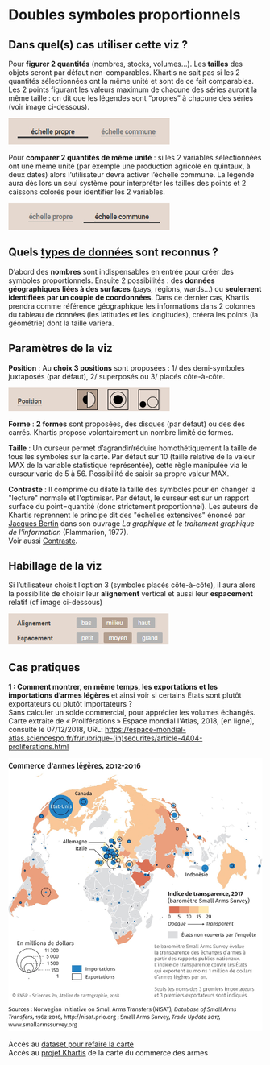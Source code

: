 # Doubles symboles proportionnels
## Dans quel(s) cas utiliser cette viz ?
Pour **figurer 2 quantités** (nombres, stocks, volumes…). Les **tailles** des objets seront par défaut non-comparables. Khartis ne sait pas si les 2 quantités sélectionnées ont la même unité et sont de ce fait comparables. Les 2 points figurant les valeurs maximum de chacune des séries auront la même taille : on dit que les légendes sont “propres” à chacune des séries (voir image ci-dessous).

![echelle-propre](./assets/viz-08-03-echelle-propre.jpg)

Pour **comparer 2 quantités de même unité** : si les 2 variables sélectionnées ont une même unité (par exemple une production agricole en quintaux, à deux dates) alors l’utilisateur devra activer l’échelle commune. La légende aura dès lors un seul système pour interpréter les tailles des points et 2 caissons colorés pour identifier les 2 variables.

![echelle-commune](./assets/viz-08-04-echelle-commune.jpg)

## Quels [types de données](../importer-des-donnees#types-de-donnees-reconnus) sont reconnus ?
D’abord des **nombres** sont indispensables en entrée pour créer des symboles proportionnels.
Ensuite 2 possibilités : des **données géographiques liées à des surfaces** (pays, régions, wards…) ou **seulement identifiées par un couple de coordonnées**. Dans ce dernier cas, Khartis prendra comme référence géographique les informations dans 2 colonnes du tableau de données (les latitudes et les longitudes), créera les points (la géométrie) dont la taille variera.

## Paramètres de la viz
**Position** : Au **choix 3 positions** sont proposées : 1/ des demi-symboles juxtaposés (par défaut), 2/ superposés ou 3/ placés côte-à-côte.

![3configurations](./assets/viz-08-05-picker-3configurations.jpg)

**Forme** : **2 formes** sont proposées, des disques (par défaut) ou des des carrés. Khartis propose volontairement un nombre limité de formes.

**Taille** : Un curseur permet d’agrandir/réduire homothétiquement la taille de tous les symboles sur la carte. Par défaut sur 10 (taille relative de la valeur MAX de la variable statistique représentée), cette règle manipulée via le curseur varie de 5 à 56. Possibilité de saisir sa propre valeur MAX.

**Contraste** : Il comprime ou dilate la taille des symboles pour en changer la "lecture" normale et l'optimiser. Par défaut, le curseur est sur un rapport surface du point=quantité (donc strictement proportionnel). Les auteurs de Khartis reprennent le principe dit des "échelles extensives" énoncé par [Jacques Bertin](http://www.hypergeo.eu/spip.php?article630) dans son ouvrage *La graphique et le traitement graphique de l'information* (Flammarion, 1977).  
Voir aussi [Contraste](../contraste).

## Habillage de la viz
Si l’utilisateur choisit l’option 3 (symboles placés côte-à-côte), il aura alors la possibilité de choisir leur **alignement** vertical et aussi leur **espacement** relatif (cf image ci-dessous)

![positions-relatives](./assets/viz-08-06-positions-relatives-symboles.jpg)

## Cas pratiques
**1 : Comment montrer, en même temps, les exportations et les importations d’armes légères** et ainsi voir si certains Etats sont plutôt exportateurs ou plutôt importateurs ?  
Sans calculer un solde commercial, pour apprécier les volumes échangés.  
Carte extraite de « Proliférations » Espace mondial l'Atlas, 2018, [en ligne], consulté le 07/12/2018, URL:
https://espace-mondial-atlas.sciencespo.fr/fr/rubrique-(in)securites/article-4A04-proliferations.html

![carte-commerce-armes-legeres-2012-2016](./assets/viz-08-07-carte-commerce-armes-legeres-2012-2016-medium-full-3x.jpeg)

Accès au [dataset pour refaire la carte](./assets/data/8-Double-symboles-proportionnels-Commerce-armes-legeres-2012-2016.csv)  
Accès au [projet Khartis](./assets/data/8-commerce-armes-legeres-2012-2016-Projet-Khartis.kh.zip) de la carte du commerce des armes
